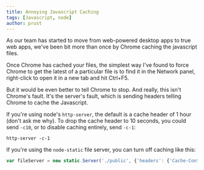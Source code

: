 ```yaml
---
title: Annoying Javascript Caching
tags: [Javascript, node]
author: prust
---
```

As our team has started to move from web-powered desktop apps to true web apps, we've been bit more than once by Chrome caching the javascript files.

Once Chrome has cached your files, the simplest way I've found to force Chrome to get the latest of a particular file is to find it in the Network panel, right-click to open it in a new tab and hit Ctrl+F5.

But it would be even better to tell Chrome to stop. And really, this isn't Chrome's fault. It's the server's fault, which is sending headers telling Chrome to cache the Javascript.

If you're using node's `http-server`, the default is a cache header of 1 hour (don't ask me why). To drop the cache header to 10 seconds, you could send `-c10`, or to disable caching entirely, send `-c-1`:

```
http-server -c-1
```

If you're using the `node-static` file server, you can turn off caching like this:

```javascript
var fileServer = new static.Server('./public', {'headers': {'Cache-Control': 'no-cache, must-revalidate'}});
```